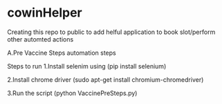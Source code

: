 # cowinHelper
Creating this repo to public to add helful application to book slot/perform other automted actions

A.Pre Vaccine Steps automation steps

Steps to run
1.Install selenim using (pip install selenium)

2.Install chrome driver (sudo apt-get install chromium-chromedriver)

3.Run the script (python VaccinePreSteps.py)
